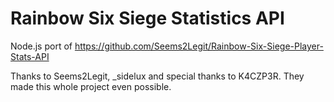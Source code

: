 # Rainbow Six Siege Statistics API

Node.js port of https://github.com/Seems2Legit/Rainbow-Six-Siege-Player-Stats-API

Thanks to Seems2Legit, _sidelux and special thanks to K4CZP3R. They made this whole project even possible.